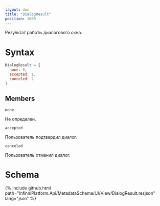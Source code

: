 ```yaml
---
layout: doc
title: "DialogResult"
position: 1000
---
```


Результат работы диалогового окна.

# Syntax

```js
DialogResult = {
  none: 0,
  accepted: 1,
  canceled: 2
}
```

## Members

`none`

Не определен.

`accepted`

Пользователь подтвердил диалог.

`canceled`

Пользователь отменил диалог.

# Schema

{% include github.html path="InfinniPlatform.Api/MetadataSchema/UI/View/DialogResult.resjson" lang="json" %}
